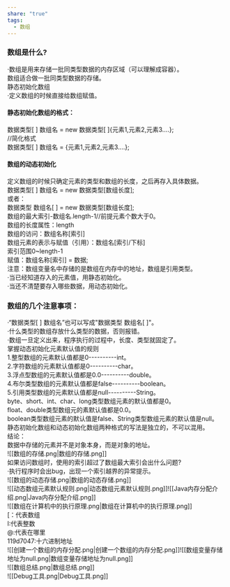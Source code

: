 ```yaml
---
share: "true"
tags:
  - 数组
---
```

### 数组是什么?  
·数组是用来存储一批同类型数据的内存区域（可以理解成容器）。  
数组适合做一批同类型数据的存储。  
静态初始化数组  
·定义数组的时候直接给数组赋值。  
#### 静态初始化数组的格式：  
数据类型[ ] 数组名 = new 数据类型[ ]{元素1,元素2,元素3....};  
//简化格式  
数据类型[ ] 数组名 = {元素1,元素2,元素3....};  
#### 数组的动态初始化  
定义数组的时候只确定元素的类型和数组的长度，之后再存入具体数据。  
数据类型[ ] 数组名 = new 数据类型[数组长度];  
或者：  
数据类型 数组名[ ] = new 数据类型[数组长度];  
数组的最大索引-数组名.length-1//前提元素个数大于0。  
数组的长度属性：length  
数组的访问：数组名称[索引]  
数组元素的表示与赋值（引用）：数组名[索引/下标]  
索引范围0~length-1  
赋值：数组名称[索引] = 数据;  
注意：数组变量名中存储的是数组在内存中的地址，数组是引用类型。  
·当已经知道存入的元素值，用静态初始化。  
·当还不清楚要存入哪些数据，用动态初始化。  
### 数组的几个注意事项：  
·“数据类型[ ] 数组名”也可以写成"数据类型 数组名[ ]"。  
·什么类型的数组存放什么类型的数据，否则报错。  
·数组一旦定义出来，程序执行的过程中，长度、类型就固定了。  
掌握动态初始化元素默认值的规则  
1.整型数组的元素默认值都是0----------int。  
2.字符数组的元素默认值都是0----------char。  
3.浮点型数组的元素默认值都是0.0----------double。  
4.布尔类型数组的元素默认值都是false----------boolean。  
5.引用类型数组的元素默认值都是null----------String。  
byte、short、int、char、long类型数组元素的默认值都是0。  
float、double类型数组元的素默认值都是0.0。  
boolean类型数组元素的默认值是false、String类型数组元素的默认值是null。  
静态初始化数组和动态初始化数组两种格式的写法是独立的，不可以混用。  
结论：  
数据中存储的元素并不是对象本身，而是对象的地址。  
![[数组的存储.png|数组的存储.png]]  
如果访问数组时，使用的索引超过了数组最大索引会出什么问题?  
·执行程序时会出bug，出现一个索引越界的异常提示。  
![[数组的动态存储.png|数组的动态存储.png]]  
![[动态数组元素默认规则.png|动态数组元素默认规则.png]]![[Java内存分配介绍.png|Java内存分配介绍.png]]  
![[数组在计算机中的执行原理.png|数组在计算机中的执行原理.png]]  
[：代表数组  
I:代表整数   
@:代表在哪里  
119d7047:十六进制地址  
![[创建一个数组的内存分配.png|创建一个数组的内存分配.png]]![[数组变量存储地址为null.png|数组变量存储地址为null.png]]  
![[数组总结.png|数组总结.png]]  
![[Debug工具.png|Debug工具.png]]